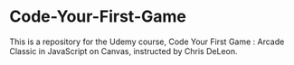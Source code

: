 # Code-Your-First-Game
This is a repository for the Udemy course, Code Your First Game : Arcade Classic in JavaScript on Canvas, instructed by Chris DeLeon.
